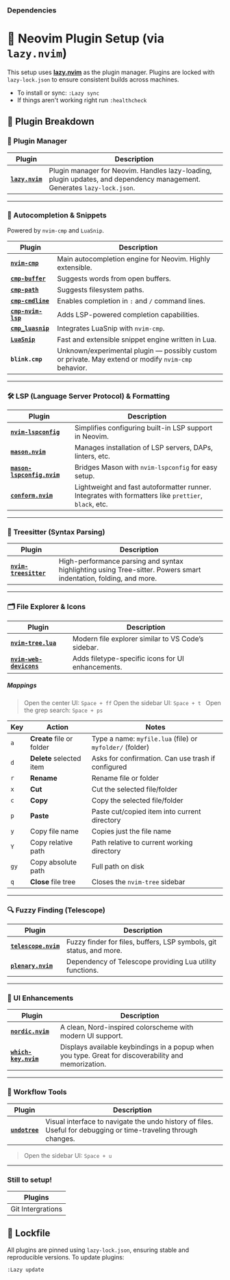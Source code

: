 ### Dependencies

# 🧰 Neovim Plugin Setup (via `lazy.nvim`)

This setup uses [**lazy.nvim**](https://github.com/folke/lazy.nvim) as the plugin manager. Plugins are locked with `lazy-lock.json` to ensure consistent builds across machines.
- To install or sync: ```:Lazy sync```
- If things aren't working right run ```:healthcheck```

## 🔌 Plugin Breakdown

### 🚀 Plugin Manager

| Plugin | Description |
|--------|-------------|
| **[`lazy.nvim`](https://github.com/folke/lazy.nvim)** | Plugin manager for Neovim. Handles lazy-loading, plugin updates, and dependency management. Generates `lazy-lock.json`. |

---

### 🧠 Autocompletion & Snippets

Powered by `nvim-cmp` and `LuaSnip`.

| Plugin | Description |
|--------|-------------|
| **[`nvim-cmp`](https://github.com/hrsh7th/nvim-cmp)** | Main autocompletion engine for Neovim. Highly extensible. |
| **[`cmp-buffer`](https://github.com/hrsh7th/cmp-buffer)** | Suggests words from open buffers. |
| **[`cmp-path`](https://github.com/hrsh7th/cmp-path)** | Suggests filesystem paths. |
| **[`cmp-cmdline`](https://github.com/hrsh7th/cmp-cmdline)** | Enables completion in `:` and `/` command lines. |
| **[`cmp-nvim-lsp`](https://github.com/hrsh7th/cmp-nvim-lsp)** | Adds LSP-powered completion capabilities. |
| **[`cmp_luasnip`](https://github.com/saadparwaiz1/cmp_luasnip)** | Integrates LuaSnip with `nvim-cmp`. |
| **[`LuaSnip`](https://github.com/L3MON4D3/LuaSnip)** | Fast and extensible snippet engine written in Lua. |
| **`blink.cmp`** | Unknown/experimental plugin — possibly custom or private. May extend or modify `nvim-cmp` behavior. |

---

### 🛠️ LSP (Language Server Protocol) & Formatting

| Plugin | Description |
|--------|-------------|
| **[`nvim-lspconfig`](https://github.com/neovim/nvim-lspconfig)** | Simplifies configuring built-in LSP support in Neovim. |
| **[`mason.nvim`](https://github.com/williamboman/mason.nvim)** | Manages installation of LSP servers, DAPs, linters, etc. |
| **[`mason-lspconfig.nvim`](https://github.com/williamboman/mason-lspconfig.nvim)** | Bridges Mason with `nvim-lspconfig` for easy setup. |
| **[`conform.nvim`](https://github.com/stevearc/conform.nvim)** | Lightweight and fast autoformatter runner. Integrates with formatters like `prettier`, `black`, etc. |

---

### 🌲 Treesitter (Syntax Parsing)

| Plugin | Description |
|--------|-------------|
| **[`nvim-treesitter`](https://github.com/nvim-treesitter/nvim-treesitter)** | High-performance parsing and syntax highlighting using Tree-sitter. Powers smart indentation, folding, and more. |

---

### 🗂 File Explorer & Icons

| Plugin | Description |
|--------|-------------|
| **[`nvim-tree.lua`](https://github.com/nvim-tree/nvim-tree.lua)** | Modern file explorer similar to VS Code’s sidebar. |
| **[`nvim-web-devicons`](https://github.com/nvim-tree/nvim-web-devicons)** | Adds filetype-specific icons for UI enhancements. |

##### Mappings
> Open the center UI: ```Space + ff```
> Open the sidebar UI: ```Space + t ```
> Open the grep search: ```Space + ps```

| Key | Action | Notes |
|-----|--------|-------|
| `a` | **Create** file or folder | Type a name: `myfile.lua` (file) or `myfolder/` (folder) |
| `d` | **Delete** selected item | Asks for confirmation. Can use trash if configured |
| `r` | **Rename** | Rename file or folder |
| `x` | **Cut** | Cut the selected file/folder |
| `c` | **Copy** | Copy the selected file/folder |
| `p` | **Paste** | Paste cut/copied item into current directory |
| `y` | Copy file name | Copies just the file name |
| `Y` | Copy relative path | Path relative to current working directory |
| `gy` | Copy absolute path | Full path on disk |
| `q` | **Close** file tree | Closes the `nvim-tree` sidebar |
---

### 🔍 Fuzzy Finding (Telescope)

| Plugin | Description |
|--------|-------------|
| **[`telescope.nvim`](https://github.com/nvim-telescope/telescope.nvim)** | Fuzzy finder for files, buffers, LSP symbols, git status, and more. |
| **[`plenary.nvim`](https://github.com/nvim-lua/plenary.nvim)** | Dependency of Telescope providing Lua utility functions. |

---

### 🎨 UI Enhancements

| Plugin | Description |
|--------|-------------|
| **[`nordic.nvim`](https://github.com/AlexvZyl/nordic.nvim)** | A clean, Nord-inspired colorscheme with modern UI support. |
| **[`which-key.nvim`](https://github.com/folke/which-key.nvim)** | Displays available keybindings in a popup when you type. Great for discoverability and memorization. |

---

### 💾 Workflow Tools

| Plugin | Description |
|--------|-------------|
| **[`undotree`](https://github.com/mbbill/undotree)** | Visual interface to navigate the undo history of files. Useful for debugging or time-traveling through changes. |
> Open the sidebar UI: ```Space + u```

---

### Still to setup!
| Plugins |
|---------|
| Git Intergrations |

## 📁 Lockfile

All plugins are pinned using `lazy-lock.json`, ensuring stable and reproducible versions. To update plugins:

```vim
:Lazy update
